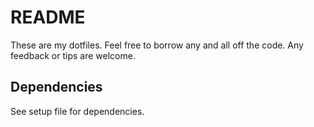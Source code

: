 # README

These are my dotfiles. Feel free to borrow any and all off the code. Any feedback or tips are welcome.
## Dependencies

See setup file for dependencies.

